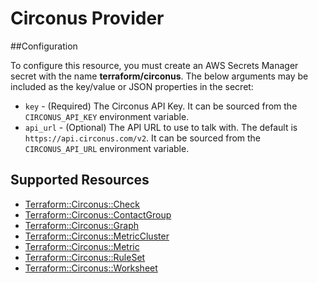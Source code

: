 # Circonus Provider

##Configuration

To configure this resource, you must create an AWS Secrets Manager secret with the name **terraform/circonus**. The below arguments may be included as the key/value or JSON properties in the secret:

* `key` - (Required) The Circonus API Key. It can be sourced from the `CIRCONUS_API_KEY` environment variable.
* `api_url` - (Optional) The API URL to use to talk with. The default is `https://api.circonus.com/v2`. It can be sourced from the `CIRCONUS_API_URL` environment variable.


## Supported Resources

* [Terraform::Circonus::Check](docs/providers/circonus/Check.md)
* [Terraform::Circonus::ContactGroup](docs/providers/circonus/ContactGroup.md)
* [Terraform::Circonus::Graph](docs/providers/circonus/Graph.md)
* [Terraform::Circonus::MetricCluster](docs/providers/circonus/MetricCluster.md)
* [Terraform::Circonus::Metric](docs/providers/circonus/Metric.md)
* [Terraform::Circonus::RuleSet](docs/providers/circonus/RuleSet.md)
* [Terraform::Circonus::Worksheet](docs/providers/circonus/Worksheet.md)